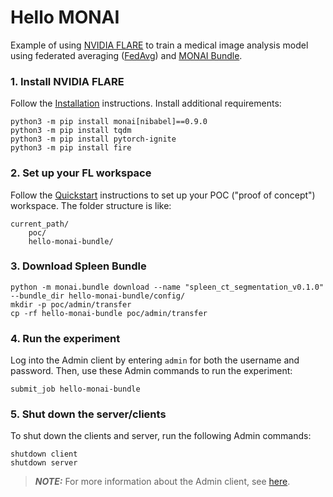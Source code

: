 # Hello MONAI

Example of using [NVIDIA FLARE](https://nvflare.readthedocs.io/en/main/index.html) to train a medical image analysis model using federated averaging ([FedAvg]([FedAvg](https://arxiv.org/abs/1602.05629))) and [MONAI Bundle](https://docs.monai.io/en/latest/mb_specification.html).


### 1. Install NVIDIA FLARE

Follow the [Installation](https://github.com/NVIDIA/NVFlare#installation) instructions.
Install additional requirements:

```
python3 -m pip install monai[nibabel]==0.9.0
python3 -m pip install tqdm
python3 -m pip install pytorch-ignite
python3 -m pip install fire
```

### 2. Set up your FL workspace

Follow the [Quickstart](https://nvflare.readthedocs.io/en/main/quickstart.html) instructions to set up your POC ("proof of concept") workspace.
The folder structure is like:
```
current_path/
	poc/
	hello-monai-bundle/
```

### 3. Download Spleen Bundle

```
python -m monai.bundle download --name "spleen_ct_segmentation_v0.1.0" --bundle_dir hello-monai-bundle/config/
mkdir -p poc/admin/transfer
cp -rf hello-monai-bundle poc/admin/transfer
```

### 4. Run the experiment

Log into the Admin client by entering `admin` for both the username and password.
Then, use these Admin commands to run the experiment:

```
submit_job hello-monai-bundle
```

### 5. Shut down the server/clients

To shut down the clients and server, run the following Admin commands:
```
shutdown client
shutdown server
```

> **_NOTE:_** For more information about the Admin client, see [here](https://nvflare.readthedocs.io/en/main/user_guide/operation.html).

